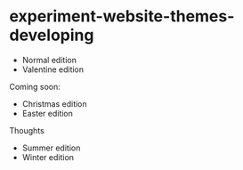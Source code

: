# experiment-website-themes-developing
- Normal edition
- Valentine edition

Coming soon:
- Christmas edition
- Easter edition

Thoughts
- Summer edition
- Winter edition
